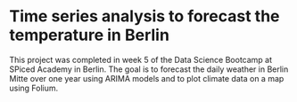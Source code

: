 # Time series analysis to forecast the temperature in Berlin

This project was completed in week 5 of the Data Science Bootcamp at SPiced Academy in Berlin. The goal is to forecast the daily weather in Berlin Mitte over one year using ARIMA models and to plot climate data on a map using Folium.

